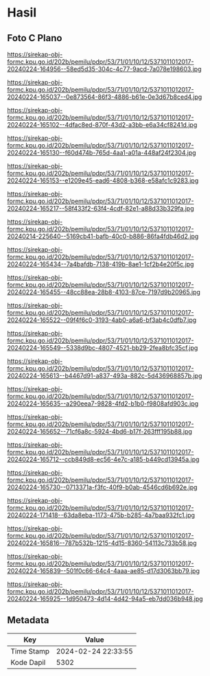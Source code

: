 # Hasil

## Foto C Plano

https://sirekap-obj-formc.kpu.go.id/202b/pemilu/pdpr/53/71/01/10/12/5371011012017-20240224-164956--58ed5d35-304c-4c77-9acd-7a078e198603.jpg

https://sirekap-obj-formc.kpu.go.id/202b/pemilu/pdpr/53/71/01/10/12/5371011012017-20240224-165037--0e873564-86f3-4886-b61e-0e3d67b8ced4.jpg

https://sirekap-obj-formc.kpu.go.id/202b/pemilu/pdpr/53/71/01/10/12/5371011012017-20240224-165102--4dfac8ed-870f-43d2-a3bb-e6a34cf8241d.jpg

https://sirekap-obj-formc.kpu.go.id/202b/pemilu/pdpr/53/71/01/10/12/5371011012017-20240224-165130--f60d474b-765d-4aa1-a01a-448af24f2304.jpg

https://sirekap-obj-formc.kpu.go.id/202b/pemilu/pdpr/53/71/01/10/12/5371011012017-20240224-165153--e1209e45-ead6-4808-b368-e58afc1c9283.jpg

https://sirekap-obj-formc.kpu.go.id/202b/pemilu/pdpr/53/71/01/10/12/5371011012017-20240224-165217--58f433f2-63f4-4cdf-82e1-a88d33b329fa.jpg

https://sirekap-obj-formc.kpu.go.id/202b/pemilu/pdpr/53/71/01/10/12/5371011012017-20240214-225640--5169cb41-bafb-40c0-b886-86fa4fdb46d2.jpg

https://sirekap-obj-formc.kpu.go.id/202b/pemilu/pdpr/53/71/01/10/12/5371011012017-20240224-165434--7a4bafdb-7138-419b-8ae1-1cf2b4e20f5c.jpg

https://sirekap-obj-formc.kpu.go.id/202b/pemilu/pdpr/53/71/01/10/12/5371011012017-20240224-165455--48cc88ea-28b8-4103-87ce-7197d9b20965.jpg

https://sirekap-obj-formc.kpu.go.id/202b/pemilu/pdpr/53/71/01/10/12/5371011012017-20240224-165522--09f4f6c0-3193-4ab0-a6a6-bf3ab4c0dfb7.jpg

https://sirekap-obj-formc.kpu.go.id/202b/pemilu/pdpr/53/71/01/10/12/5371011012017-20240224-165549--5338d9bc-4807-4521-bb29-2fea8bfc35cf.jpg

https://sirekap-obj-formc.kpu.go.id/202b/pemilu/pdpr/53/71/01/10/12/5371011012017-20240224-165613--b4467d91-a837-493a-882c-5d436968857b.jpg

https://sirekap-obj-formc.kpu.go.id/202b/pemilu/pdpr/53/71/01/10/12/5371011012017-20240224-165635--a290eea7-9828-4fd2-b1b0-f9808afd903c.jpg

https://sirekap-obj-formc.kpu.go.id/202b/pemilu/pdpr/53/71/01/10/12/5371011012017-20240224-165652--71cf6a8c-5924-4bd6-b17f-263fff195b88.jpg

https://sirekap-obj-formc.kpu.go.id/202b/pemilu/pdpr/53/71/01/10/12/5371011012017-20240224-165712--ccb849d8-ec56-4e7c-a185-b449cd13945a.jpg

https://sirekap-obj-formc.kpu.go.id/202b/pemilu/pdpr/53/71/01/10/12/5371011012017-20240224-165730--0713371a-f3fc-40f9-b0ab-4546cd6b692e.jpg

https://sirekap-obj-formc.kpu.go.id/202b/pemilu/pdpr/53/71/01/10/12/5371011012017-20240224-171418--63da8eba-1173-475b-b285-4a7baa932fc1.jpg

https://sirekap-obj-formc.kpu.go.id/202b/pemilu/pdpr/53/71/01/10/12/5371011012017-20240224-165816--787b532b-1215-4d15-8360-54113c733b58.jpg

https://sirekap-obj-formc.kpu.go.id/202b/pemilu/pdpr/53/71/01/10/12/5371011012017-20240224-165839--501f0c66-64c4-4aaa-ae85-d17d3063bb79.jpg

https://sirekap-obj-formc.kpu.go.id/202b/pemilu/pdpr/53/71/01/10/12/5371011012017-20240224-165925--1d950473-4d14-4d42-94a5-eb7dd036b948.jpg


## Metadata

| Key        | Value               |
| ---------- | ------------------- |
| Time Stamp | 2024-02-24 22:33:55 |
| Kode Dapil | 5302                |



